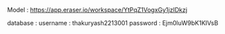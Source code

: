 Model : https://app.eraser.io/workspace/YtPqZ1VogxGy1jzIDkzj

database : username : thakuryash2213001
           password : Ejm0luW9bK1KIVsB